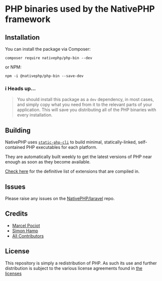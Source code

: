 # PHP binaries used by the NativePHP framework

## Installation

You can install the package via Composer:

```shell
composer require nativephp/php-bin --dev
```

or NPM:

```shell
npm -i @nativephp/php-bin --save-dev
```

### ℹ️ Heads up...
> You should install this package as a `dev` dependency, in most cases, and simply copy what you need from it to the
relevant parts of your application. This will save you distributing all of the PHP binaries with every installation.

## Building

NativePHP uses [`static-php-cli`](https://static-php.dev) to build minimal, statically-linked, self-contained PHP
executables for each platform.

They are automatically built weekly to get the latest versions of PHP near enough as soon as they become available.

[Check here](https://github.com/NativePHP/php-bin/blob/automate-builds/php-extensions.txt) for the definitive list of
extensions that are compiled in.

## Issues

Please raise any issues on the [NativePHP/laravel](https://github.com/nativephp/laravel/issues/new/choose) repo.

## Credits

- [Marcel Pociot](https://github.com/mpociot)
- [Simon Hamp](https://github.com/simonhamp)
- [All Contributors](../../contributors)

## License

This repository is simply a redistribution of PHP. As such its use and further distribution is subject to the various
license agreements found in [the licenses](license-files/)
